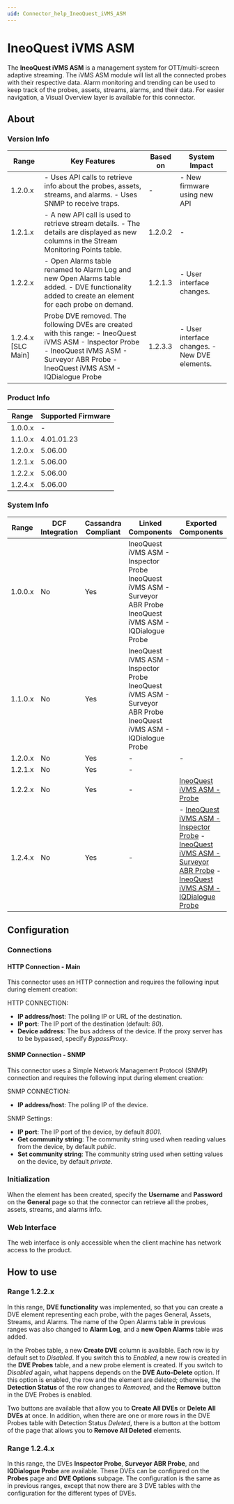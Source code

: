 ```yaml
---
uid: Connector_help_IneoQuest_iVMS_ASM
---
```


# IneoQuest iVMS ASM

The **IneoQuest iVMS ASM** is a management system for OTT/multi-screen adaptive streaming. The iVMS ASM module will list all the connected probes with their respective data. Alarm monitoring and trending can be used to keep track of the probes, assets, streams, alarms, and their data. For easier navigation, a Visual Overview layer is available for this connector.

## About

### Version Info

| **Range**            | **Key Features**                                                                                                                                                                            | **Based on** | **System Impact**                              |
|----------------------|---------------------------------------------------------------------------------------------------------------------------------------------------------------------------------------------|--------------|------------------------------------------------|
| 1.2.0.x              | \- Uses API calls to retrieve info about the probes, assets, streams, and alarms. - Uses SNMP to receive traps.                                                                             | \-           | \- New firmware using new API                  |
| 1.2.1.x              | \- A new API call is used to retrieve stream details. - The details are displayed as new columns in the Stream Monitoring Points table.                                                     | 1.2.0.2      | \-                                             |
| 1.2.2.x              | \- Open Alarms table renamed to Alarm Log and new Open Alarms table added. - DVE functionality added to create an element for each probe on demand.                                         | 1.2.1.3      | \- User interface changes.                     |
| 1.2.4.x \[SLC Main\] | Probe DVE removed. The following DVEs are created with this range: - IneoQuest iVMS ASM - Inspector Probe - IneoQuest iVMS ASM - Surveyor ABR Probe - IneoQuest iVMS ASM - IQDialogue Probe | 1.2.3.3      | \- User interface changes. - New DVE elements. |

### Product Info

| **Range** | **Supported Firmware** |
|-----------|------------------------|
| 1.0.0.x   | \-                     |
| 1.1.0.x   | 4.01.01.23             |
| 1.2.0.x   | 5.06.00                |
| 1.2.1.x   | 5.06.00                |
| 1.2.2.x   | 5.06.00                |
| 1.2.4.x   | 5.06.00                |

### System Info

| **Range** | **DCF Integration** | **Cassandra Compliant** | **Linked Components**                                                                                              | **Exported Components**                                                                                                                                                                                                                                                                                                                           |
|-----------|---------------------|-------------------------|--------------------------------------------------------------------------------------------------------------------|---------------------------------------------------------------------------------------------------------------------------------------------------------------------------------------------------------------------------------------------------------------------------------------------------------------------------------------------------|
| 1.0.0.x   | No                  | Yes                     | IneoQuest iVMS ASM - Inspector Probe IneoQuest iVMS ASM - Surveyor ABR Probe IneoQuest iVMS ASM - IQDialogue Probe |                                                                                                                                                                                                                                                                                                                                                   |
| 1.1.0.x   | No                  | Yes                     | IneoQuest iVMS ASM - Inspector Probe IneoQuest iVMS ASM - Surveyor ABR Probe IneoQuest iVMS ASM - IQDialogue Probe |                                                                                                                                                                                                                                                                                                                                                   |
| 1.2.0.x   | No                  | Yes                     | \-                                                                                                                 | \-                                                                                                                                                                                                                                                                                                                                                |
| 1.2.1.x   | No                  | Yes                     | \-                                                                                                                 |                                                                                                                                                                                                                                                                                                                                                   |
| 1.2.2.x   | No                  | Yes                     | \-                                                                                                                 | [IneoQuest iVMS ASM - Probe](xref:Connector_help_IneoQuest_iVMS_ASM_-_Probe)                                                                                                                                                                                                                                                              |
| 1.2.4.x   | No                  | Yes                     | \-                                                                                                                 | \- [IneoQuest iVMS ASM - Inspector Probe](/Driver%20Help/IneoQuest%20iVMS%20ASM%20-%20Inspector%20Probe.aspx) - [IneoQuest iVMS ASM - Surveyor ABR Probe](/Driver%20Help/IneoQuest%20iVMS%20ASM%20-%20Surveyor%20ABR%20Probe.aspx) - [IneoQuest iVMS ASM - IQDialogue Probe](xref:Connector_help_IneoQuest_iVMS_ASM_-_IQDialogue_Probe) |

## Configuration

### Connections

#### HTTP Connection - Main

This connector uses an HTTP connection and requires the following input during element creation:

HTTP CONNECTION:

- **IP address/host**: The polling IP or URL of the destination.
- **IP port**: The IP port of the destination (default: *80*).
- **Device address**: The bus address of the device. If the proxy server has to be bypassed, specify *BypassProxy*.

#### SNMP Connection - SNMP

This connector uses a Simple Network Management Protocol (SNMP) connection and requires the following input during element creation:

SNMP CONNECTION:

- **IP address/host**: The polling IP of the device.

SNMP Settings:

- **IP port**: The IP port of the device, by default *8001*.
- **Get community string**: The community string used when reading values from the device, by default *public*.
- **Set community string**: The community string used when setting values on the device, by default *private*.

### Initialization

When the element has been created, specify the **Username** and **Password** on the **General** page so that the connector can retrieve all the probes, assets, streams, and alarms info.

### Web Interface

The web interface is only accessible when the client machine has network access to the product.

## How to use

### Range 1.2.2.x

In this range, **DVE functionality** was implemented, so that you can create a DVE element representing each probe, with the pages General, Assets, Streams, and Alarms. The name of the Open Alarms table in previous ranges was also changed to **Alarm Log**, and a **new Open Alarms** table was added.

In the Probes table, a new **Create DVE** column is available. Each row is by default set to *Disabled*. If you switch this to *Enabled*, a new row is created in the **DVE Probes** table, and a new probe element is created. If you switch to *Disabled* again, what happens depends on the **DVE Auto-Delete** option. If this option is enabled, the row and the element are deleted; otherwise, the **Detection Status** of the row changes to *Removed,* and the **Remove** button in the DVE Probes is enabled.

Two buttons are available that allow you to **Create All DVEs** or **Delete All DVEs** at once. In addition, when there are one or more rows in the DVE Probes table with Detection Status *Deleted*, there is a button at the bottom of the page that allows you to **Remove All Deleted** elements.

### Range 1.2.4.x

In this range, the DVEs **Inspector Probe**, **Surveyor ABR Probe**, and **IQDialogue Probe** are available. These DVEs can be configured on the **Probes** page and **DVE Options** subpage. The configuration is the same as in previous ranges, except that now there are 3 DVE tables with the configuration for the different types of DVEs.
